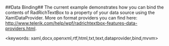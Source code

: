 ##Data Binding##
The current example demonstrates how you can bind the contents of RadRichTextBox to a property of your data source using the XamlDataProvider. More on format providers you can find here: http://www.telerik.com/help/wpf/radrichtextbox-features-data-providers.html.

<keywords: xaml,docx,openxml,rtf,html,txt,text,dataprovider,bind,mvvm>